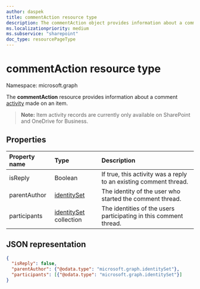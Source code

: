 ```yaml
---
author: daspek
title: commentAction resource type
description: The commentAction object provides information about a comment that was made on an item.
ms.localizationpriority: medium
ms.subservice: "sharepoint"
doc_type: resourcePageType
---
```

# commentAction resource type

Namespace: microsoft.graph

The **commentAction** resource provides information about a comment [activity][] made on an item.

>**Note:** Item activity records are currently only available on SharePoint and OneDrive for Business.

[activity]: itemactivity.md

## Properties

| Property name    | Type                       | Description
|:-----------------|:---------------------------|:-----------------------------
| isReply          | Boolean                    | If true, this activity was a reply to an existing comment thread.
| parentAuthor     | [identitySet][]            | The identity of the user who started the comment thread.
| participants     | [identitySet][] collection | The identities of the users participating in this comment thread.

[identitySet]: identityset.md

## JSON representation

<!-- {
  "blockType": "resource",
  "optionalProperties": [ ],
  "@type": "microsoft.graph.commentAction"
}-->

```json
{
  "isReply": false,
  "parentAuthor": {"@odata.type": "microsoft.graph.identitySet"},
  "participants": [{"@odata.type": "microsoft.graph.identitySet"}]
}
```
<!--
{
  "type": "#page.annotation",
  "description": "The commentAction object provides information about a comment that was made on an item.",
  "keywords": "activities,activity,action,comment",
  "section": "documentation",
  "tocPath": "Resources/commentAction",
  "suppressions": []
}
-->

